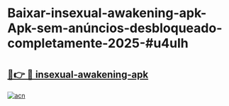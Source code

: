 # Baixar-insexual-awakening-apk-Apk-sem-anúncios-desbloqueado-completamente-2025-#u4ulh

# <h2><a href="https://ainizakaria.my?title=insexual-awakening-apk&ref=24M">🔗👉 🔴 insexual-awakening-apk</a></h2>

[![acn](https://github.com/user-attachments/assets/0f9c940e-d8b0-45ae-aac7-cd30a18b3e1c)](https://ainizakaria.my?title=insexual-awakening-apk&ref=24M)


